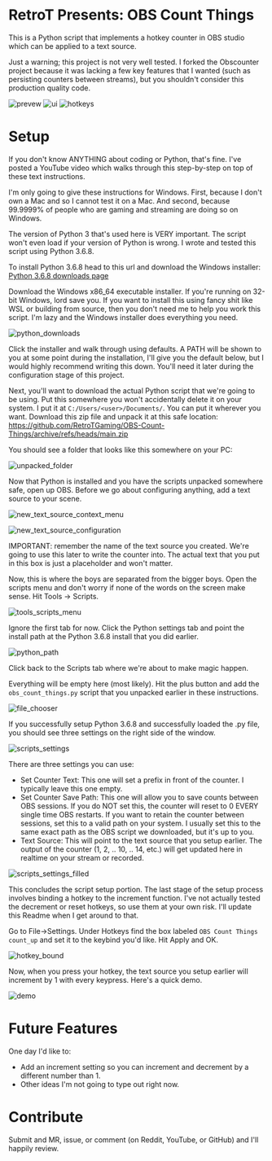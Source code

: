 # RetroT Presents: OBS Count Things
This is a Python script that implements a hotkey counter in OBS studio which can be applied to a text source.

Just a warning; this project is not very well tested. I forked the Obscounter project because it was lacking a few key features that I wanted (such as persisting counters between streams), but you shouldn't consider this production quality code.

![prevew](counter.gif)
![ui](scripts_and_settings.png)
![hotkeys](hotkeys.png)

# Setup

If you don't know ANYTHING about coding or Python, that's fine. I've posted a YouTube video which walks through this step-by-step on top of these text instructions.

I'm only going to give these instructions for Windows. First, because I don't own a Mac and so I cannot test it on a Mac. And second, because 99.9999% of people who are gaming and streaming are doing so on Windows.

The version of Python 3 that's used here is VERY important. The script won't even load if your version of Python is wrong. I wrote and tested this script using Python 3.6.8. 

To install Python 3.6.8 head to this url and download the Windows installer: [Python 3.6.8 downloads page](https://www.python.org/downloads/release/python-368/)

Download the Windows x86_64 executable installer. If you're running on 32-bit Windows, lord save you. If you want to install this using fancy shit like WSL or building from source, then you don't need me to help you work this script. I'm lazy and the Windows installer does everything you need.

![python_downloads](python_downloads_page.png)

Click the installer and walk through using defaults. A PATH will be shown to you at some point during the installation, I'll give you the default below, but I would highly recommend writing this down. You'll need it later during the configuration stage of this project.

Next, you'll want to download the actual Python script that we're going to be using. Put this somewhere you won't accidentally delete it on your system. I put it at `C:/Users/<user>/Documents/`. You can put it wherever you want. Download this zip file and unpack it at this safe location: https://github.com/RetroTGaming/OBS-Count-Things/archive/refs/heads/main.zip

You should see a folder that looks like this somewhere on your PC:

![unpacked_folder](unpacked_folder.png)

Now that Python is installed and you have the scripts unpacked somewhere safe, open up OBS. Before we go about configuring anything, add a text source to your scene.

![new_text_source_context_menu](text_source_context_menu.png)

![new_text_source_configuration](new_text_source_create.png)

IMPORTANT: remember the name of the text source you created. We're going to use this later to write the counter into. The actual text that you put in this box is just a placeholder and won't matter.

Now, this is where the boys are separated from the bigger boys. Open the scripts menu and don't worry if none of the words on the screen make sense. Hit Tools -> Scripts. 

![tools_scripts_menu](tools_scripts_menu.png)

Ignore the first tab for now. Click the Python settings tab and point the install path at the Python 3.6.8 install that you did earlier. 

![python_path](py_path.png)

Click back to the Scripts tab where we're about to make magic happen.

Everything will be empty here (most likely). Hit the plus button and add the `obs_count_things.py` script that you unpacked earlier in these instructions. 

![file_chooser](file_chooser.png)

If you successfully setup Python 3.6.8 and successfully loaded the .py file, you should see three settings on the right side of the window. 

![scripts_settings](scripts_settings.png)

There are three settings you can use:
- Set Counter Text: This one will set a prefix in front of the counter. I typically leave this one empty.
- Set Counter Save Path: This one will allow you to save counts between OBS sessions. If you do NOT set this, the counter will reset to 0 EVERY single time OBS restarts. If you want to retain the counter between sessions, set this to a valid path on your system. I usually set this to the same exact path as the OBS script we downloaded, but it's up to you. 
- Text Source: This will point to the text source that you setup earlier. The output of the counter (1, 2, .. 10, .. 14, etc.) will get updated here in realtime on your stream or recorded. 

![scripts_settings_filled](scripts_settings_filled.png)

This concludes the script setup portion. The last stage of the setup process involves binding a hotkey to the increment function. I've not actually tested the decrement or reset hotkeys, so use them at your own risk. I'll update this Readme when I get around to that.

Go to File->Settings. Under Hotkeys find the box labeled `OBS Count Things count_up` and set it to the keybind you'd like. Hit Apply and OK. 

![hotkey_bound](hotkey_bound.png)

Now, when you press your hotkey, the text source you setup earlier will increment by 1 with every keypress. Here's a quick demo.

![demo](g_spot_counter_demo.gif)

# Future Features

One day I'd like to:
- Add an increment setting so you can increment and decrement by a different number than 1.
- Other ideas I'm not going to type out right now.

# Contribute 
Submit and MR, issue, or comment (on Reddit, YouTube, or GitHub) and I'll happily review.
